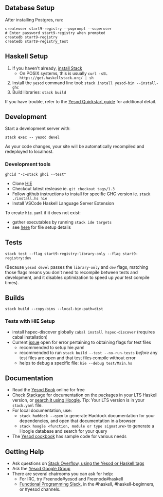 ## Database Setup

After installing Postgres, run:

```
createuser start9-registry --pwprompt --superuser
# Enter password start9-registry when prompted
createdb start9-registry
createdb start9-registry_test
```

## Haskell Setup

1. If you haven't already, [install Stack](https://haskell-lang.org/get-started)
	* On POSIX systems, this is usually `curl -sSL https://get.haskellstack.org/ | sh`
2. Install the `yesod` command line tool: `stack install yesod-bin --install-ghc`
3. Build libraries: `stack build`

If you have trouble, refer to the [Yesod Quickstart guide](https://www.yesodweb.com/page/quickstart) for additional detail.

## Development

Start a development server with:

```
stack exec -- yesod devel
```

As your code changes, your site will be automatically recompiled and redeployed to localhost.

### Development tools

`ghcid "-c=stack ghci --test"`

- Clone [HIE](https://github.com/haskell/haskell-ide-engine)
- Checkout latest reslease ie. `git checkout tags/1.3`
- Follow github instructions to install for specific GHC version ie. `stack ./install.hs hie`
- Install VSCode Haskell Language Server Extension

To create `hie.yaml` if it does not exist:
- gather executables by running `stack ide targets`
- see [here](https://github.com/haskell/haskell-ide-engine#project-configuration) for file setup details

## Tests

```
stack test --flag start9-registry:library-only --flag start9-registry:dev
```

(Because `yesod devel` passes the `library-only` and `dev` flags, matching those flags means you don't need to recompile between tests and development, and it disables optimization to speed up your test compile times).

## Builds

`stack build --copy-bins --local-bin-path=dist`

### Tests with HIE Setup
- install hspec-discover globally `cabal install hspec-discover` (requires cabal installation)
- Current [issue](https://github.com/haskell/haskell-ide-engine/issues/1564) open for error pertaining to obtaining flags for test files
	- recommended to setup hie.yaml
	- recommended to run `stack build --test --no-run-tests` *before* any test files are open and that test files compile without error 
	- helps to debug a specific file: `hie --debug test/Main.hs`

## Documentation

* Read the [Yesod Book](https://www.yesodweb.com/book) online for free
* Check [Stackage](http://stackage.org/) for documentation on the packages in your LTS Haskell version, or [search it using Hoogle](https://www.stackage.org/lts/hoogle?q=). Tip: Your LTS version is in your `stack.yaml` file.
* For local documentation, use:
	* `stack haddock --open` to generate Haddock documentation for your dependencies, and open that documentation in a browser
	* `stack hoogle <function, module or type signature>` to generate a Hoogle database and search for your query
* The [Yesod cookbook](https://github.com/yesodweb/yesod-cookbook) has sample code for various needs

## Getting Help

* Ask questions on [Stack Overflow, using the Yesod or Haskell tags](https://stackoverflow.com/questions/tagged/yesod+haskell)
* Ask the [Yesod Google Group](https://groups.google.com/forum/#!forum/yesodweb)
* There are several chatrooms you can ask for help:
	* For IRC, try Freenode#yesod and Freenode#haskell
	* [Functional Programming Slack](https://fpchat-invite.herokuapp.com/), in the #haskell, #haskell-beginners, or #yesod channels.